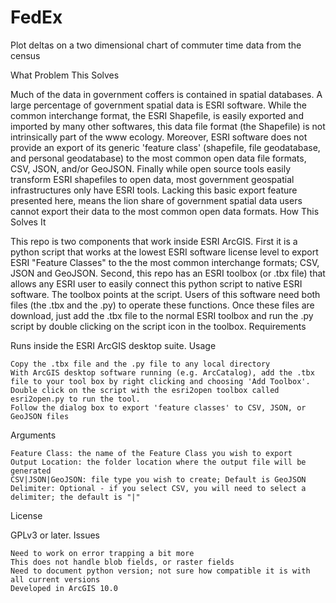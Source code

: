 FedEx
=====

Plot deltas on a two dimensional chart of commuter time data from the census

What Problem This Solves

Much of the data in government coffers is contained in spatial databases. A large percentage of government spatial data is ESRI software. While the common interchange format, the ESRI Shapefile, is easily exported and imported by many other softwares, this data file format (the Shapefile) is not intrinsically part of the www ecology. Moreover, ESRI software does not provide an export of its generic 'feature class' (shapefile, file geodatabase, and personal geodatabase) to the most common open data file formats, CSV, JSON, and/or GeoJSON. Finally while open source tools easily transform ESRI shapefiles to open data, most government geospatial infrastructures only have ESRI tools. Lacking this basic export feature presented here, means the lion share of government spatial data users cannot export their data to the most common open data formats.
How This Solves It

This repo is two components that work inside ESRI ArcGIS. First it is a python script that works at the lowest ESRI software license level to export ESRI "Feature Classes" to the the most common interchange formats; CSV, JSON and GeoJSON. Second, this repo has an ESRI toolbox (or .tbx file) that allows any ESRI user to easily connect this python script to native ESRI software. The toolbox points at the script. Users of this software need both files (the .tbx and the .py) to operate these functions. Once these files are download, just add the .tbx file to the normal ESRI toolbox and run the .py script by double clicking on the script icon in the toolbox.
Requirements

Runs inside the ESRI ArcGIS desktop suite.
Usage

    Copy the .tbx file and the .py file to any local directory
    With ArcGIS desktop software running (e.g. ArcCatalog), add the .tbx file to your tool box by right clicking and choosing 'Add Toolbox'.
    Double click on the script with the esri2open toolbox called esri2open.py to run the tool.
    Follow the dialog box to export 'feature classes' to CSV, JSON, or GeoJSON files

Arguments

    Feature Class: the name of the Feature Class you wish to export
    Output Location: the folder location where the output file will be generated
    CSV|JSON|GeoJSON: file type you wish to create; Default is GeoJSON
    Delimiter: Optional - if you select CSV, you will need to select a delimiter; the default is "|"

License

GPLv3 or later.
Issues

    Need to work on error trapping a bit more
    This does not handle blob fields, or raster fields
    Need to document python version; not sure how compatible it is with all current versions
    Developed in ArcGIS 10.0

